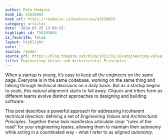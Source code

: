 ```yaml
---
author: Pete Hodgson
book_id: 42620093
book_url: https://readwise.io/bookreview/42620093
category: articles
date: '2024-07-25 13:08:25'
highlight_id: 750183604
is_favorite: false
layout: highlight
note: ''
source: reader
source_url: https://blog.thepete.net/blog/2021/01/18/engineering-values-and-architectural-principles/
title: Engineering Values and Architectural Principles
---
```


When a startup is young, it’s easy to keep all the engineers on the same page. Everyone is in the same codebase, working on the same thing and talking through technical decisions on a daily basis. But as a startup begins to scale, this natural alignment starts to fall away. Cliques and tribes form as different teams evolve distinct approaches to designing and building software.

This post describes a powerful approach for addressing incoherent technical direction: defining a set of *Engineering Values* and *Architectural Principles*. Together these twin manifestos articulate clear “rules of the road” for your engineering teams, allowing them to maintain their autonomy while acting in a coordinated way - what I refer to as *aligned autonomy*.
